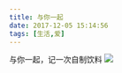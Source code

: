 ```yaml
---
title: 与你一起
date: 2017-12-05 15:14:56
tags: [生活,爱]
---
```


与你一起，记一次自制饮料
![](http://cdn.get-on.cn/%E6%9F%A0%E6%AA%AC%E6%B0%B4.jpeg)